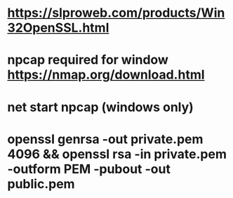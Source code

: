 # https://slproweb.com/products/Win32OpenSSL.html
# npcap required for window https://nmap.org/download.html
# net start npcap (windows only)
# openssl genrsa -out private.pem 4096 && openssl rsa -in private.pem -outform PEM -pubout -out public.pem   